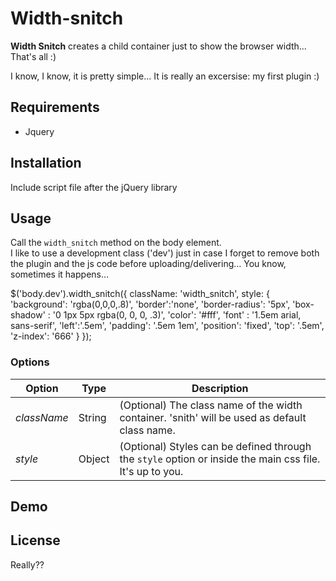 # Width-snitch

**Width Snitch** creates a child container just to show the browser width... That's all :)

I know, I know, it is pretty simple... It is really an excersise: my first plugin :)

## Requirements
* Jquery

## Installation

Include script file after the jQuery library 

  <script src="/path/to/jquery.width_snitch.min.js"></script>

## Usage
Call the `width_snitch` method on the body element.  
I like to use a development class ('dev') just in case I forget to remove both the plugin and the js code before uploading/delivering… You know, sometimes it happens…


  $('body.dev').width_snitch({
    className: 'width_snitch',
    style: {
      'background': 'rgba(0,0,0,.8)',
      'border':'none',
      'border-radius': '5px',
      'box-shadow' : '0 1px 5px rgba(0, 0, 0, .3)',
      'color': '#fff',
      'font' : '1.5em arial, sans-serif',
      'left':'.5em',
      'padding': '.5em 1em',
      'position': 'fixed',
      'top': '.5em',
      'z-index': '666'
    }
  });

### Options
| Option | Type | Description   |
| ------ | ---- | ------------- |
| *className* | String | (Optional) The class name of the width container. 'snith' will be used as default class name. |
| *style* | Object | (Optional) Styles can be defined through the `style` option or inside the main css file. It's up to you. |

## Demo

## License
Really?? 

